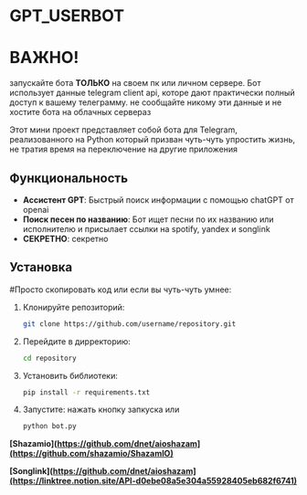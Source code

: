 # GPT_USERBOT
# ВАЖНО!

запускайте бота **ТОЛЬКО** на своем пк или личном сервере. Бот использует данные telegram client api, которе дают практически полный доступ к вашему телеграмму. не сообщайте никому эти данные и не хостите бота на облачных сервераз

Этот мини проект представляет собой бота для Telegram, реализованного на Python который призван чуть-чуть упростить жизнь, не тратия время на переключение на другие приложения
## Функциональность

- **Ассистент GPT**: Быстрый поиск информации с помощью chatGPT от openai
- **Поиск песен по названию**: Бот ищет песни по их названию или исполнителю и присылает ссылки на spotify, yandex и songlink
- **СЕКРЕТНО**: секретно



## Установка
#Просто скопировать код или если вы чуть-чуть умнее:

1. Клонируйте репозиторий:
   ```bash
   git clone https://github.com/username/repository.git
   
2. Перейдите в дирректорию:
   ```bash
   cd repository

3. Установить библиотеки:
   ```bash
   pip install -r requirements.txt

4. Запустите:
   нажать кнопку запкуска или
   ```bash
   python bot.py


**[Shazamio](https://github.com/dnet/aioshazam](https://github.com/shazamio/ShazamIO)**

**[Songlink](https://github.com/dnet/aioshazam](https://linktree.notion.site/API-d0ebe08a5e304a55928405eb682f6741)**

